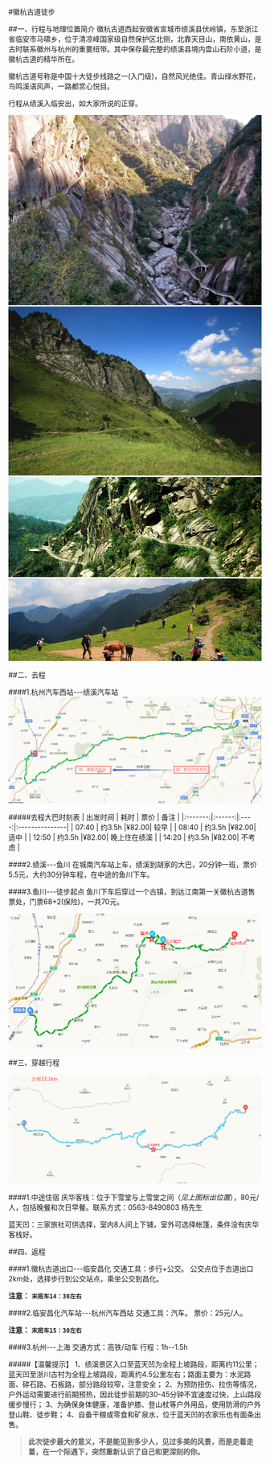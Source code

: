 #徽杭古道徒步

##一、行程与地理位置简介
 徽杭古道西起安徽省宣城市绩溪县伏岭镇，东至浙江省临安市马啸乡，位于清凉峰国家级自然保护区北侧，北靠天目山，南依黄山，是古时联系徽州与杭州的重要纽带。其中保存最完整的绩溪县境内盘山石阶小道，是徽杭古道的精华所在。

徽杭古道号称是中国十大徒步线路之一(入门级)，自然风光绝佳。青山绿水野花，鸟鸣溪语风声，一路都赏心悦目。
 
 行程从绩溪入临安出，如大家所说的正穿。

![](pic/3.jpg)
![](pic/4.jpg)
![](pic/5.jpg)
![](pic/6.jpg)

##二、去程

####1.杭州汽车西站---绩溪汽车站
![@去程路线](pic/1488642433980.png)

#####去程大巴时刻表
| 出发时间 |   耗时  |  票价 |      备注      |
|:-------:|:------:|:----:|:---------------|
|  07:40  | 约3.5h |¥82.00|        较早      |
|  08:40  | 约3.5h |¥82.00|        适中      |
|  12:50  | 约3.5h |¥82.00|    晚上住在绩溪   |
|  14:20  | 约3.5h |¥82.00|       不考虑     |

####2.绩溪---鱼川
在城南汽车站上车，绩溪到胡家的大巴，20分钟一班，票价5.5元，大约30分钟车程，在中途的鱼川下车。

####3.鱼川---徒步起点
 鱼川下车后穿过一个古镇，到达江南第一关徽杭古道售票处，门票68+2(保险)，一共70元。
 
![@绩溪-->鱼川-->徒步起点](pic/2.png)


##三、穿越行程

![@穿越路线](pic/1.png)

####1.中途住宿
 庆华客栈：位于下雪堂与上雪堂之间（*见上图标出位置*），80元/人，包括晚餐和次日早餐。联系方式：0563-8490803 杨先生 
 
 蓝天凹：三家旅社可供选择，室内8人间上下铺，室外可选择帐篷，条件没有庆华客栈好。
 


##四、返程

####1.徽杭古道出口---临安昌化
  交通工具：步行+公交。
  公交点位于古道出口2km处，选择步行到公交站点，乘坐公交到昌化。
  
  **注意：** **`末班车14：30左右`**
 
####2.临安昌化汽车站---杭州汽车西站
  交通工具：汽车。
  票价：25元/人。
  
  **注意：** **`末班车15：30左右`**
 
####3.杭州---上海
 交通方式：高铁/动车
 行程：1h--1.5h
 
  
  
#####【温馨提示】
 1、绩溪景区入口至蓝天凹为全程上坡路段，距离约11公里；蓝天凹至浙川古村为全程上坡路段，距离约4.5公里左右；路面主要为：水泥路面、碎石路、石板路，部分路段较窄，注意安全； 
 2、为预防扭伤、拉伤等情况，户外运动需要进行前期预热，因此徒步前期的30-45分钟不宜速度过快，上山路段缓步慢行； 
 3、为确保身体健康，准备护膝、登山杖等户外用品，使用防滑的户外登山鞋、徒步鞋； 
 4、自备干粮或零食和矿泉水，位于蓝天凹的农家乐也有面条出售。
 
 > **此次徒步最大的意义，不是能见到多少人，见过多美的风景，而是走着走着，在一个际遇下，突然重新认识了自己和更深刻的你。**
 
 
 

